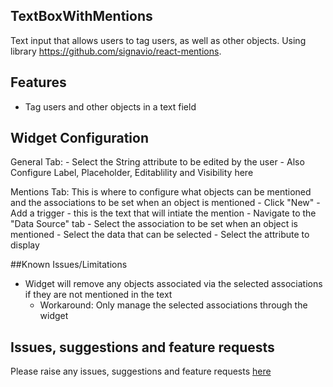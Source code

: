 ## TextBoxWithMentions
Text input that allows users to tag users, as well as other objects. Using library https://github.com/signavio/react-mentions.

## Features
- Tag users and other objects in a text field

## Widget Configuration
General Tab:
    - Select the String attribute to be edited by the user
    - Also Configure Label, Placeholder, Editablility and Visibility here 

Mentions Tab:
This is where to configure what objects can be mentioned and the associations to be set when an object is mentioned
    - Click "New"
    - Add a trigger - this is the text that will intiate the mention
    - Navigate to the "Data Source" tab
    - Select the association to be set when an object is mentioned
    - Select the data that can be selected
    - Select the attribute to display 

##Known Issues/Limitations
- Widget will remove any objects associated via the selected associations if they are not mentioned in the text
    - Workaround: Only manage the selected associations through the widget   

## Issues, suggestions and feature requests
Please raise any issues, suggestions and feature requests [here](https://github.com/pratleymatthew/TextInputWithMentions/issues)
